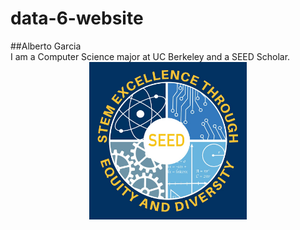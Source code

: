 # data-6-website
##Alberto Garcia 
<br>
I am a Computer Science major at UC Berkeley and a SEED Scholar.
<br>
<img src="./logo.jpg" style="width:50%; margin:auto; display:block">
<br>



